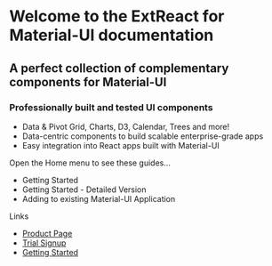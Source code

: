 # Welcome to the ExtReact for Material-UI documentation

## A perfect collection of complementary components for Material-UI

### Professionally built and tested UI components

- Data & Pivot Grid, Charts, D3, Calendar, Trees and more!
- Data-centric components to build scalable enterprise-grade apps
- Easy integration into React apps built with Material-UI

Open the Home menu to see these guides...
- Getting Started
- Getting Started - Detailed Version
- Adding to existing Material-UI Application

Links
- <a href="https://www.sencha.com/products/extreact/extreact-for-material-ui/" target="_blank">Product Page</a>
- <a href="https://www.sencha.com/products/extreact/extreact-for-material-ui/evaluate/" target="_blank">Trial Signup</a>
- <a href="#GettingStarted">Getting Started</a>